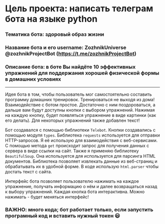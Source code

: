 # Цель проекта: написать телеграм бота на языке python
### Тематика бота: здоровый образ жизни
### Название бота и его username: ZozhnikUniverse @zozhnikProjectBot (https://t.me/zozhnikProjectBot)
### Описание бота: в боте Вы найдёте 10 эффективных упражнений для поддержания хорошей физической формы в домашних условиях
___________________________________________________________________________________________________________________________
Идея бота в том, чтобы пользователь мог самостоятельно составить программу домашних тренировок. Тренироваться не выходя из дома! 
Взаимодействие с ботом простое. Достаточно с ним поздороваться, а дальше вам будут доступны кнопки с выбором упражнений. 
Нажимая на каждую кнопку, будет появляться упражнение в виде картинки (как его делать). Для некоторых упражнений также добавлен текст!

Бот создавался с помощью библиотеки `Telebot`. Кнопки создавались с помощью модуля `types`. 
Библиотека `requests` используется для отправки HTTP-запросов. Я её использую для взаимодействия с веб-сервисами.
С помощью метода `get` происходит запрос для получения данных с сервера в виде ссылки на сайт.
Также я применяю библиотеку `BeautifulSoup`. Она используется для используется для парсинга HTML документов. 
Библиотека позволяет извлекать данные из веб-страниц и обрабатывать их в удобной форме. В коде использую `html.parser` чтобы достать текст с сайта.

Интерфейс бота позволяет пользователю нажимать на каждое упражнение, получать информацию о нём и далее возвращаться назад к выбору упражнений.
Каждая кнопка бота интерактивна. Можно нажимать - будет меняться интерфейс!

### ВАЖНО: много кода; бот работает только, если запустить програмный код и вставить нужный токен 😃
